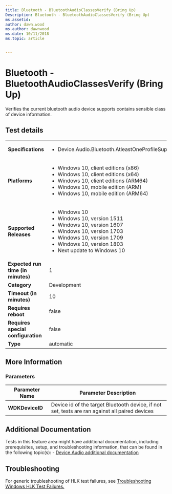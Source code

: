 ```yaml
---
title: Bluetooth - BluetoothAudioClassesVerify (Bring Up)
Description: Bluetooth - BluetoothAudioClassesVerify (Bring Up)
ms.assetid: 
author: dawn.wood
ms.author: dawnwood
ms.date: 10/11/2018
ms.topic: article


---
```


# Bluetooth - BluetoothAudioClassesVerify (Bring Up)

Verifies the current bluetooth audio device supports contains sensible class of device information.

## Test details
|||
|---|---|
| **Specifications**  | <ul><li>Device.Audio.Bluetooth.AtleastOneProfileSupport</li></ul> |  
| **Platforms**   | <ul><li>Windows 10, client editions (x86)</li><li>Windows 10, client editions (x64)</li><li>Windows 10, client editions (ARM64)</li><li>Windows 10, mobile edition (ARM)</li><li>Windows 10, mobile edition (ARM64)</li></ul> |
| **Supported Releases** | <ul><li>Windows 10</li><li>Windows 10, version 1511</li><li>Windows 10, version 1607</li><li>Windows 10, version 1703</li><li>Windows 10, version 1709</li><li>Windows 10, version 1803</li><li>Next update to Windows 10</li></ul> |
|**Expected run time (in minutes)**| 1 |
|**Category**| Development |
|**Timeout (in minutes)**| 10 |
|**Requires reboot**| false |
|**Requires special configuration**| false |
|**Type**| automatic |

## More Information
### Parameters
| Parameter Name | Parameter Description |
| --- | --- |
| **WDKDeviceID** | Device id of the target Bluetooth device, if not set, tests are ran against all paired devices |


## Additional Documentation
Tests in this feature area might have additional documentation, including prerequisites, setup, and troubleshooting information, that can be found in the following topic(s): - [Device.Audio additional documentation](device-audio-additional-documentation.md)



## Troubleshooting
For generic troubleshooting of HLK test failures, see [Troubleshooting Windows HLK Test Failures.](..\user\troubleshooting-windows-hlk-test-failures.md)